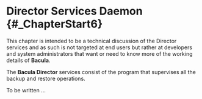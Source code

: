 Director Services Daemon {#_ChapterStart6}
========================

This chapter is intended to be a technical discussion of the Director
services and as such is not targeted at end users but rather at
developers and system administrators that want or need to know more of
the working details of <span>**Bacula**</span>.

The <span>**Bacula Director**</span> services consist of the program
that supervises all the backup and restore operations.

To be written ...
